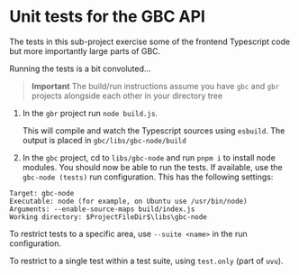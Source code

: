 # Unit tests for the GBC API

The tests in this sub-project exercise some of the frontend Typescript code but more importantly large parts of GBC.

Running the tests is a bit convoluted...

> **Important** The build/run instructions assume you have `gbc` and `gbr`
> projects alongside each other in your directory tree

1. In the `gbr` project run `node build.js`.

   This will compile and watch the Typescript sources using `esbuild`. The output is placed in `gbc/libs/gbc-node/build`


3. In the `gbc` project, cd to `libs/gbc-node` and run `pnpm i` to install node modules. You should now be able to run
   the tests. If available, use the `gbc-node (tests)` run configuration. This has the following settings:

```
Target: gbc-node
Executable: node (for example, on Ubuntu use /usr/bin/node)
Arguments: --enable-source-maps build/index.js
Working directory: $ProjectFileDir$\libs\gbc-node
```

To restrict tests to a specific area, use `--suite <name>` in the run configuration.

To restrict to a single test within a test suite, using `test.only` (part of `uvu`).
